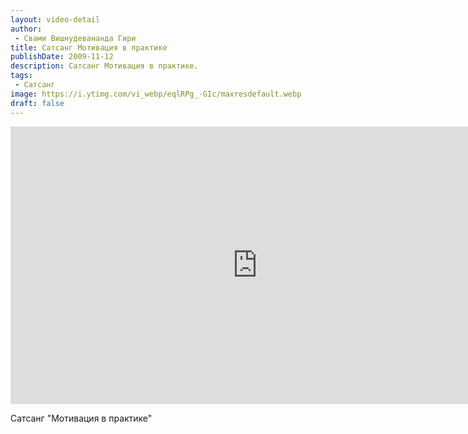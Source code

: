 ```yaml
---
layout: video-detail
author:
 - Свами Вишнудевананда Гири
title: Сатсанг Мотивация в практике
publishDate: 2009-11-12
description: Сатсанг Мотивация в практике. 
tags: 
 - Сатсанг
image: https://i.ytimg.com/vi_webp/eqlRPg_-GIc/maxresdefault.webp
draft: false
---
```


<iframe width="790" height="444" src="https://www.youtube.com/embed/eqlRPg_-GIc" frameborder="0" allowfullscreen=""></iframe> 

  Сатсанг "Мотивация в практике"

  

 